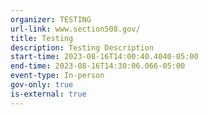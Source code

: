 ```yaml
---
organizer: TESTING
url-link: www.section508.gov/
title: Testing
description: Testing Description
start-time: 2023-08-16T14:00:40.4040-05:00
end-time: 2023-08-16T14:30:06.066-05:00
event-type: In-person
gov-only: true
is-external: true
---
```

